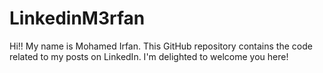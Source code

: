 # LinkedinM3rfan
Hi!! My name is Mohamed Irfan. 
This GitHub repository contains the code related to my posts on LinkedIn. 
I'm delighted to welcome you here!
